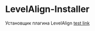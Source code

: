 # LevelAlign-Installer
Установщик плагина LevelAlign
[test link](https://github.com/test-Org2020/LevelAlign-Installer/raw/master/LevelAlign.addin)

